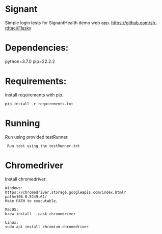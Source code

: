 # Signant #

Simple login tests for SignantHealth demo web app.
https://github.com/sh-rdtaci/Flasky

# Dependencies:
python=3.7.0
pip=22.2.2

# Requirements:

Install requirements with pip.

```
pip install -r requirements.txt
```

# Running
Run using provided testRunner.
```
 Run test using the testRunner.txt
```

# Chromedriver
Install chromedriver:
```
Windows:
https://chromedriver.storage.googleapis.com/index.html?path=106.0.5249.61/
Make PATH to executable.

MacOS:
brew install --cask chromedriver

Linux:
sudo apt install chromium-chromedriver
```